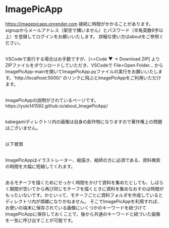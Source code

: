 # ImagePicApp

https://imagepicapp.onrender.com
接続に時間がかかることがあります。
signupからメールアドレス（架空で構いません）とパスワード（半角英数6字以上）を登録してログインをお願いいたします。
詳細な使い方はaboutをご参照ください。
<p></p>
<br>
VSCodeで実行する場合はお手数ですが、[<>Code ▼ → Download ZIP] よりZIPファイルをダウンロードしていただき、VSCodeで File>Open Folder... からImagePicApp-mainを開いてImagePicApp.pyファイルの実行をお願いいたします。'http://localhost:5000/' のリンクに飛ぶとImagePicAppをご利用いただけます。
<p></p>
<br>
ImagePicAppの説明がされているページです。
<br>
https://yuto141592.github.io/about_ImagePicApp/
<p></p>
<br>
kabegamiディレクトリ内の画像は自身の創作物になりますので著作権上の問題はございません。
<p></p>
<br>
以下冒頭
<p></p>
<br>
ImagePicAppはイラストレーター、絵描き、絵師の方に必須である、資料検索の時間を大幅に短縮してくれます。
<p></p>
<br>
あるモチーフを描くためにせっかく時間をかけて資料を集めたとしても、しばらく期間が空いてから再び同じモチーフを描くときに資料を集めなおすのは時間がもったいないです。かといって、モチーフごとに資料フォルダを作成しているとディレクトリ内が煩雑になりかねません。 そこでImagePicAppを利用すれば、お使いの端末に保存されている画像にいくつかのキーワードを紐づけてImagePicAppに保存しておくことで、後から共通のキーワードと紐づいた画像を一気に呼び出すことが可能です。

